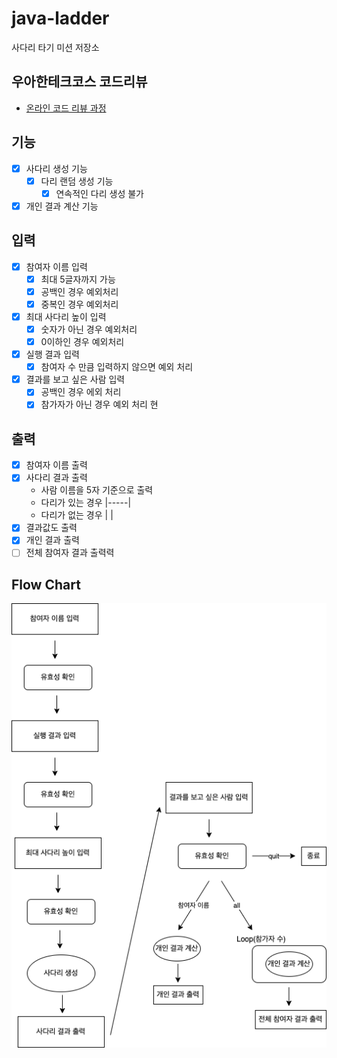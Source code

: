 # java-ladder

사다리 타기 미션 저장소

## 우아한테크코스 코드리뷰

- [온라인 코드 리뷰 과정](https://github.com/woowacourse/woowacourse-docs/blob/master/maincourse/README.md)

## 기능
- [x] 사다리 생성 기능
  - [x] 다리 랜덤 생성 기능
    - [x] 연속적인 다리 생성 불가
- [x] 개인 결과 계산 기능

## 입력
- [x] 참여자 이름 입력
  - [x] 최대 5글자까지 가능
  - [x] 공백인 경우 예외처리
  - [x] 중복인 경우 예외처리
- [x] 최대 사다리 높이 입력
  - [x] 숫자가 아닌 경우 예외처리 
  - [x] 0이하인 경우 예외처리
- [x] 실행 결과 입력
  - [x] 참여자 수 만큼 입력하지 않으면 예외 처리
- [x] 결과를 보고 싶은 사람 입력
  - [x] 공백인 경우 에외 처리
  - [x] 참가자가 아닌 경우 예외 처리
현
## 출력
- [x] 참여자 이름 출력
- [x] 사다리 결과 출력
  - 사람 이름을 5자 기준으로 출력
  - 다리가 있는 경우 |-----|
  - 다리가 없는 경우 |     |
- [x] 결과값도 출력
- [x] 개인 결과 출력
- [ ] 전체 참여자 결과 출력력

## Flow Chart
![](docs/Flow%20Chart.png)